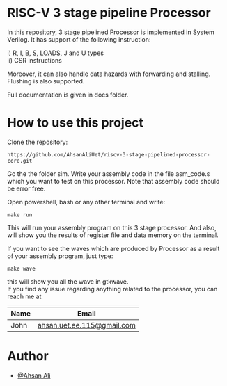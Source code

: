 # RISC-V 3 stage pipeline Processor

In this repository, 3 stage pipelined Processor is implemented in
System Verilog. It has support of the following instruction:

i) R, I, B, S, LOADS, J and U types  
ii) CSR instructions

Moreover, it can also handle data hazards with forwarding and stalling. Flushing is also supported.  
  
Full documentation is given in docs folder.
# How to use this project
Clone the repository:

`https://github.com/AhsanAliUet/riscv-3-stage-pipelined-processor-core.git`  

Go the the folder sim. Write your assembly code in the file asm_code.s which you want to test on this processor. Note that assembly code should be error free.

Open powershell, bash or any other terminal and write:  

`make run`  

This will run your assembly program on this 3 stage processor. And also, will show you the results of register file and data memory on the terminal.  

If you want to see the waves which are produced by Processor as a result of your assembly program, just type:

`make wave`  

this will show you all the wave in gtkwave.  
If you find any issue regarding anything related to the processor, you can reach me at  

|Name|Email|
|----|-----|
|John|ahsan.uet.ee.115@gmail.com|

# Author
- [@Ahsan Ali](https://github.com/AhsanAliUet)

